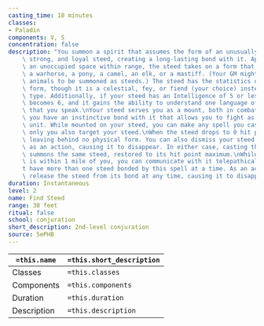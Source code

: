 ```yaml
---
casting_time: 10 minutes
classes:
- Paladin
components: V, S
concentration: false
description: "You summon a spirit that assumes the form of an unusually intelligent,\
    \ strong, and loyal steed, creating a long-lasting bond with it. Appearing in\
    \ an unoccupied space within range, the steed takes on a form that you choose:\
    \ a warhorse, a pony, a camel, an elk, or a mastiff. (Your GM might allow other\
    \ animals to be summoned as steeds.) The steed has the statistics of the chosen\
    \ form, though it is a celestial, fey, or fiend (your choice) instead of its normal\
    \ type. Additionally, if your steed has an Intelligence of 5 or less, its Intelligence\
    \ becomes 6, and it gains the ability to understand one language of your choice\
    \ that you speak.\nYour steed serves you as a mount, both in combat and out, and\
    \ you have an instinctive bond with it that allows you to fight as a seamless\
    \ unit. While mounted on your steed, you can make any spell you cast that targets\
    \ only you also target your steed.\nWhen the steed drops to 0 hit points, it disappears,\
    \ leaving behind no physical form. You can also dismiss your steed at any time\
    \ as an action, causing it to disappear. In either case, casting this spell again\
    \ summons the same steed, restored to its hit point maximum.\nWhile your steed\
    \ is within 1 mile of you, you can communicate with it telepathically.\nYou can\u2019\
    t have more than one steed bonded by this spell at a time. As an action, you can\
    \ release the steed from its bond at any time, causing it to disappear."
duration: Instantaneous
level: 2
name: Find Steed
range: 30 feet
ritual: false
school: conjuration
short_description: 2nd-level conjuration
source: 5ePHB
---
```


| `=this.name` | `=this.short_description` |
| ------------ | ------------------------- |
| Classes      | `=this.classes`           |
| Components   | `=this.components`        |
| Duration     | `=this.duration`          |
| Description  | `=this.description`       |
